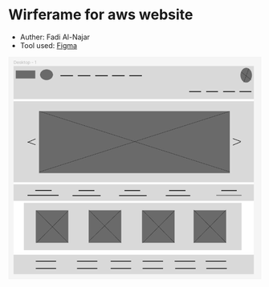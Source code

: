 # Wirferame for aws website

- Auther: Fadi Al-Najar
- Tool used: [Figma](https://www.figma.com/file/iusQCzmy9DZpVG38V3zm54/Untitled?node-id=0%3A1)

![wireframe](./wierframe.png)
